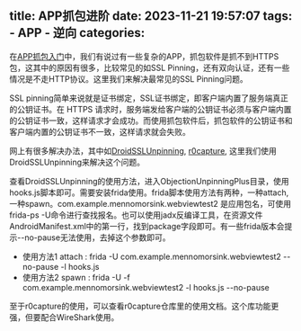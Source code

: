 title: APP抓包进阶
date: 2023-11-21 19:57:07
tags:
    - APP
    - 逆向
categories:
---

在[APP抓包入门](http://program.robinjia.cc/2022/07/10/APP%E6%8A%93%E5%8C%85%E5%85%A5%E9%97%A8/)中，我们有说过有一些复杂的APP，抓包软件是抓不到HTTPS包，这其中的原因有很多，比较常见的如SSL Pinning，还有双向认证，还有一些情况是不走HTTP协议。这里我们来解决最常见的SSL Pinning问题。

SSL pinning简单来说就是证书绑定，SSL证书绑定，即客户端内置了服务端真正的公钥证书。在 HTTPS 请求时，服务端发给客户端的公钥证书必须与客户端内置的公钥证书一致，这样请求才会成功。而使用抓包软件后，抓包软件的公钥证书和客户端内置的公钥证书不一致，这样请求就会失败。

网上有很多解决办法，其中如[DroidSSLUnpinning](https://github.com/WooyunDota/DroidSSLUnpinning), [r0capture](https://github.com/r0ysue/r0capture), 这里我们使用DroidSSLUnpinning来解决这个问题。

查看DroidSSLUnpinning的使用方法，进入ObjectionUnpinningPlus目录，使用hooks.js脚本即可。需要安装frida使用。frida脚本使用方法有两种，一种attach, 一种spawn。com.example.mennomorsink.webviewtest2 是应用包名，可使用frida-ps -U命令进行查找报名。也可以使用jadx反编译工具，在资源文件AndroidManifest.xml中的第一行，找到package字段即可。有一些frida版本会提示--no-pause无法使用，去掉这个参数即可。

* 使用方法1 attach : frida -U com.example.mennomorsink.webviewtest2 --no-pause -l hooks.js
* 使用方法2 spawn : frida -U -f com.example.mennomorsink.webviewtest2 -l hooks.js --no-pause


至于r0capture的使用，可以查看r0capture仓库里的使用文档。这个库功能更强，但要配合WireShark使用。


